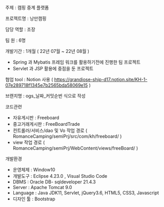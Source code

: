 주제 : 캠핑 중계 플랫폼

프로젝트명 : 낭만캠핑 

담당 역할 : 조장

팀 원 : 6명

개발기간 : 1개월 ( 22년 07월 ~ 22년 08월 )
- Spring 과 Mybatis 프레임 워크를 활용하기전에 진행한 팀 프로젝트
- Servlet 과 JSP 활용에 중점을 둔 프로젝트


협업 tool : Notion 사용 ( https://grandiose-ship-d17.notion.site/KH-1-07e289718f1345e7b2565bda58069e15 )


브랜치명 : ogs_날짜_커밋순번 식으로 작성


코드관련
- 자유게시판 : Freeboard 
- 중고거래게시판 : FreeBoardTrade
- 컨트롤러/서비스/dao 및 Vo 작업 경로 ( RomanceCamping/semiPrj/src/com/kh/freeboard/ )
- view 작업 경로 ( RomanceCamping/semiPrj/WebContent/views/freeBoard/ )


개발환경
- 운영체제 : Window10
- 개발도구 : Eclipse 4.23.0 , Visual Studio Code
- DBMS : Oracle DB- sqldeveloper 21.4.3
- Server : Apache Tomcat 9.0
- Language : Java JDK11, Servlet,  jQuery3.6, HTML5, CSS3, Javascript
- 디자인 툴 : Bootstrap
